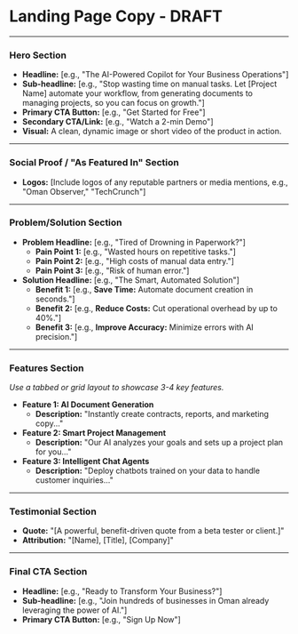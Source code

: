 
# Landing Page Copy - DRAFT

---

### **Hero Section**
- **Headline:** [e.g., "The AI-Powered Copilot for Your Business Operations"]
- **Sub-headline:** [e.g., "Stop wasting time on manual tasks. Let [Project Name] automate your workflow, from generating documents to managing projects, so you can focus on growth."]
- **Primary CTA Button:** [e.g., "Get Started for Free"]
- **Secondary CTA/Link:** [e.g., "Watch a 2-min Demo"]
- **Visual:** A clean, dynamic image or short video of the product in action.

---

### **Social Proof / "As Featured In" Section**
- **Logos:** [Include logos of any reputable partners or media mentions, e.g., "Oman Observer," "TechCrunch"]

---

### **Problem/Solution Section**
- **Problem Headline:** [e.g., "Tired of Drowning in Paperwork?"]
  - **Pain Point 1:** [e.g., "Wasted hours on repetitive tasks."]
  - **Pain Point 2:** [e.g., "High costs of manual data entry."]
  - **Pain Point 3:** [e.g., "Risk of human error."]
- **Solution Headline:** [e.g., "The Smart, Automated Solution"]
  - **Benefit 1:** [e.g., **Save Time:** Automate document creation in seconds."]
  - **Benefit 2:** [e.g., **Reduce Costs:** Cut operational overhead by up to 40%."]
  - **Benefit 3:** [e.g., **Improve Accuracy:** Minimize errors with AI precision."]

---

### **Features Section**
*Use a tabbed or grid layout to showcase 3-4 key features.*
- **Feature 1: AI Document Generation**
  - **Description:** "Instantly create contracts, reports, and marketing copy..."
- **Feature 2: Smart Project Management**
  - **Description:** "Our AI analyzes your goals and sets up a project plan for you..."
- **Feature 3: Intelligent Chat Agents**
  - **Description:** "Deploy chatbots trained on your data to handle customer inquiries..."

---

### **Testimonial Section**
- **Quote:** "[A powerful, benefit-driven quote from a beta tester or client.]"
- **Attribution:** "[Name], [Title], [Company]"

---

### **Final CTA Section**
- **Headline:** [e.g., "Ready to Transform Your Business?"]
- **Sub-headline:** [e.g., "Join hundreds of businesses in Oman already leveraging the power of AI."]
- **Primary CTA Button:** [e.g., "Sign Up Now"]
